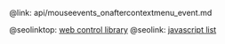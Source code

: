 @link: api/mouseevents_onaftercontextmenu_event.md

@seolinktop: [web control library](https://webix.com)
@seolink: [javascript list](https://webix.com/widget/list/)